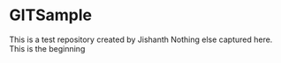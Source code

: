 # GITSample
This is a test repository created by Jishanth
Nothing else captured here.
This is the beginning
